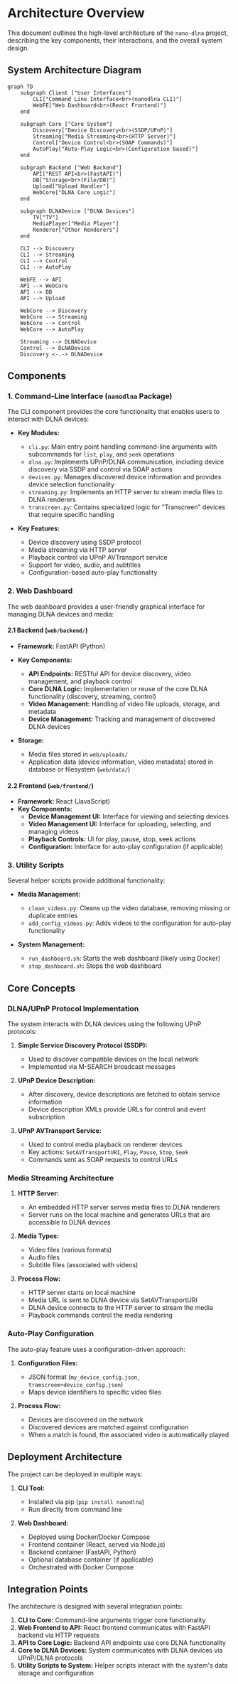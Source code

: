 # Architecture Overview

This document outlines the high-level architecture of the `nano-dlna` project, describing the key components, their interactions, and the overall system design.

## System Architecture Diagram

```mermaid
graph TD
    subgraph Client ["User Interfaces"]
        CLI["Command Line Interface<br>(nanodlna CLI)"]
        WebFE["Web Dashboard<br>(React Frontend)"]
    end
    
    subgraph Core ["Core System"]
        Discovery["Device Discovery<br>(SSDP/UPnP)"]
        Streaming["Media Streaming<br>(HTTP Server)"]
        Control["Device Control<br>(SOAP Commands)"]
        AutoPlay["Auto-Play Logic<br>(Configuration based)"]
    end
    
    subgraph Backend ["Web Backend"]
        API["REST API<br>(FastAPI)"]
        DB["Storage<br>(File/DB)"]
        Upload["Upload Handler"]
        WebCore["DLNA Core Logic"]
    end
    
    subgraph DLNADevice ["DLNA Devices"]
        TV["TV"]
        MediaPlayer["Media Player"]
        Renderer["Other Renderers"]
    end
    
    CLI --> Discovery
    CLI --> Streaming
    CLI --> Control
    CLI --> AutoPlay
    
    WebFE --> API
    API --> WebCore
    API --> DB
    API --> Upload
    
    WebCore --> Discovery
    WebCore --> Streaming
    WebCore --> Control
    WebCore --> AutoPlay
    
    Streaming --> DLNADevice
    Control --> DLNADevice
    Discovery <-.-> DLNADevice
```

## Components

### 1. Command-Line Interface (`nanodlna` Package)

The CLI component provides the core functionality that enables users to interact with DLNA devices:

* **Key Modules:**
  * `cli.py`: Main entry point handling command-line arguments with subcommands for `list`, `play`, and `seek` operations
  * `dlna.py`: Implements UPnP/DLNA communication, including device discovery via SSDP and control via SOAP actions
  * `devices.py`: Manages discovered device information and provides device selection functionality
  * `streaming.py`: Implements an HTTP server to stream media files to DLNA renderers
  * `transcreen.py`: Contains specialized logic for "Transcreen" devices that require specific handling

* **Key Features:**
  * Device discovery using SSDP protocol
  * Media streaming via HTTP server
  * Playback control via UPnP AVTransport service
  * Support for video, audio, and subtitles
  * Configuration-based auto-play functionality

### 2. Web Dashboard

The web dashboard provides a user-friendly graphical interface for managing DLNA devices and media:

#### 2.1 Backend (`web/backend/`)

* **Framework:** FastAPI (Python)
* **Key Components:**
  * **API Endpoints:** RESTful API for device discovery, video management, and playback control
  * **Core DLNA Logic:** Implementation or reuse of the core DLNA functionality (discovery, streaming, control)
  * **Video Management:** Handling of video file uploads, storage, and metadata
  * **Device Management:** Tracking and management of discovered DLNA devices

* **Storage:**
  * Media files stored in `web/uploads/`
  * Application data (device information, video metadata) stored in database or filesystem (`web/data/`)

#### 2.2 Frontend (`web/frontend/`)

* **Framework:** React (JavaScript)
* **Key Components:**
  * **Device Management UI:** Interface for viewing and selecting devices
  * **Video Management UI:** Interface for uploading, selecting, and managing videos
  * **Playback Controls:** UI for play, pause, stop, seek actions
  * **Configuration:** Interface for auto-play configuration (if applicable)

### 3. Utility Scripts

Several helper scripts provide additional functionality:

* **Media Management:**
  * `clean_videos.py`: Cleans up the video database, removing missing or duplicate entries
  * `add_config_videos.py`: Adds videos to the configuration for auto-play functionality

* **System Management:**
  * `run_dashboard.sh`: Starts the web dashboard (likely using Docker)
  * `stop_dashboard.sh`: Stops the web dashboard

## Core Concepts

### DLNA/UPnP Protocol Implementation

The system interacts with DLNA devices using the following UPnP protocols:

1. **Simple Service Discovery Protocol (SSDP):**
   * Used to discover compatible devices on the local network
   * Implemented via M-SEARCH broadcast messages

2. **UPnP Device Description:**
   * After discovery, device descriptions are fetched to obtain service information
   * Device description XMLs provide URLs for control and event subscription

3. **UPnP AVTransport Service:**
   * Used to control media playback on renderer devices
   * Key actions: `SetAVTransportURI`, `Play`, `Pause`, `Stop`, `Seek`
   * Commands sent as SOAP requests to control URLs

### Media Streaming Architecture

1. **HTTP Server:**
   * An embedded HTTP server serves media files to DLNA renderers
   * Server runs on the local machine and generates URLs that are accessible to DLNA devices

2. **Media Types:**
   * Video files (various formats)
   * Audio files
   * Subtitle files (associated with videos)

3. **Process Flow:**
   * HTTP server starts on local machine
   * Media URL is sent to DLNA device via SetAVTransportURI
   * DLNA device connects to the HTTP server to stream the media
   * Playback commands control the media rendering

### Auto-Play Configuration

The auto-play feature uses a configuration-driven approach:

1. **Configuration Files:**
   * JSON format (`my_device_config.json`, `tramscreem+device_config.json`)
   * Maps device identifiers to specific video files

2. **Process Flow:**
   * Devices are discovered on the network
   * Discovered devices are matched against configuration
   * When a match is found, the associated video is automatically played

## Deployment Architecture

The project can be deployed in multiple ways:

1. **CLI Tool:**
   * Installed via pip (`pip install nanodlna`)
   * Run directly from command line

2. **Web Dashboard:**
   * Deployed using Docker/Docker Compose
   * Frontend container (React, served via Node.js)
   * Backend container (FastAPI, Python)
   * Optional database container (if applicable)
   * Orchestrated with Docker Compose

## Integration Points

The architecture is designed with several integration points:

1. **CLI to Core:** Command-line arguments trigger core functionality
2. **Web Frontend to API:** React frontend communicates with FastAPI backend via HTTP requests
3. **API to Core Logic:** Backend API endpoints use core DLNA functionality
4. **Core to DLNA Devices:** System communicates with DLNA devices via UPnP/DLNA protocols
5. **Utility Scripts to System:** Helper scripts interact with the system's data storage and configuration
